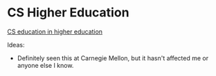 # CS Higher Education

[CS education in higher education](https://docs.google.com/presentation/d/15UxfJnjI8P0N33xGlTqY1A39SQdxBUwQ2jflkVMmF7Q/edit?usp=drivesdk)

Ideas:

- Definitely seen this at Carnegie Mellon, but it hasn't affected me or anyone else I know.